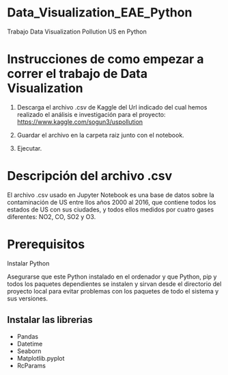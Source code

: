 # Data_Visualization_EAE_Python
Trabajo Data Visualization Pollution US en Python


# Instrucciones de como empezar a correr el trabajo de Data Visualization

1. Descarga el archivo .csv de Kaggle del Url indicado del cual hemos realizado el análisis e investigación para el proyecto:
https://www.kaggle.com/sogun3/uspollution

2. Guardar el archivo en la carpeta raiz junto con el notebook.

3. Ejecutar.


# Descripción del archivo .csv

El archivo .csv usado en Jupyter Notebook es una base de datos sobre la contaminación de US entre llos años 2000 al 2016, que contiene todos los estados de US con sus ciudades, y todos ellos medidos por cuatro gases diferentes: NO2, CO, SO2 y O3.

# Prerequisitos

Instalar Python

Asegurarse que este Python instalado en el ordenador y que Python, pip y todos los paquetes dependientes se instalen y sirvan desde el directorio del proyecto local para evitar problemas con los paquetes de todo el sistema y sus versiones.

## Instalar las librerias

* Pandas
* Datetime
* Seaborn
* Matplotlib.pyplot
* RcParams
